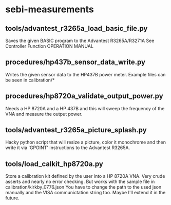 # sebi-measurements

## tools/advantest_r3265a_load_basic_file.py
Saves the given BASIC program to the Advantest R3265A/R3271A See Controller Function OPERATION MANUAL

## procedures/hp437b_sensor_data_write.py
Writes the given sensor data to the HP437B power meter. Example files can be seen in calibration/*

## procedures/hp8720a_validate_output_power.py
Needs a HP 8720A and a HP 437B and this will sweep the frequency of the VNA and measure the output power.

## tools/advantest_r3265a_picture_splash.py
Hacky python script that will resize a picture, color it monochrome and then write it via 'GPOINT' instructions to the
Advantest R3265A.

## tools/load_calkit_hp8720a.py
Store a calibration kit defined by the user into a HP 8720A VNA.
Very crude asserts and nearly no error checking. But works with the sample file in 
calibration/kirkby_0776.json
You have to change the path to the used json manually and the VISA communictation string too.
Maybe I'll extend it in the future.
